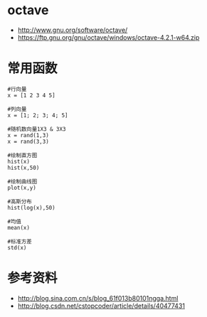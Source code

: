 
# octave
- http://www.gnu.org/software/octave/
- https://ftp.gnu.org/gnu/octave/windows/octave-4.2.1-w64.zip

# 常用函数
```
#行向量
x = [1 2 3 4 5]

#列向量
x = [1; 2; 3; 4; 5]

#随机数向量1X3 & 3X3
x = rand(1,3)
x = rand(3,3)

#绘制直方图
hist(x)
hist(x,50)

#绘制曲线图
plot(x,y)

#高斯分布
hist(log(x),50)

#均值
mean(x)

#标准方差
std(x)

```


# 参考资料
- http://blog.sina.com.cn/s/blog_61f013b80101ngga.html
- http://blog.csdn.net/cstopcoder/article/details/40477431
